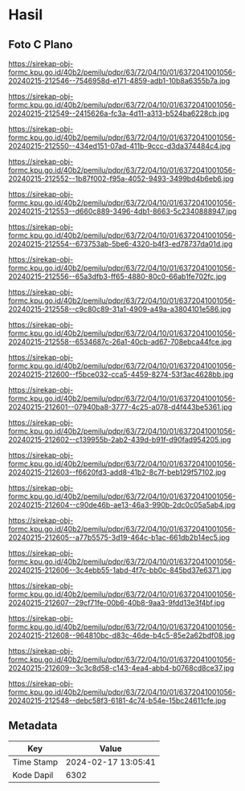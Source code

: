 # Hasil

## Foto C Plano

https://sirekap-obj-formc.kpu.go.id/40b2/pemilu/pdpr/63/72/04/10/01/6372041001056-20240215-212546--7546958d-e171-4859-adb1-10b8a6355b7a.jpg

https://sirekap-obj-formc.kpu.go.id/40b2/pemilu/pdpr/63/72/04/10/01/6372041001056-20240215-212549--2415626a-fc3a-4d11-a313-b524ba6228cb.jpg

https://sirekap-obj-formc.kpu.go.id/40b2/pemilu/pdpr/63/72/04/10/01/6372041001056-20240215-212550--434ed151-07ad-411b-9ccc-d3da374484c4.jpg

https://sirekap-obj-formc.kpu.go.id/40b2/pemilu/pdpr/63/72/04/10/01/6372041001056-20240215-212552--1b87f002-f95a-4052-9493-3499bd4b6eb6.jpg

https://sirekap-obj-formc.kpu.go.id/40b2/pemilu/pdpr/63/72/04/10/01/6372041001056-20240215-212553--d660c889-3496-4db1-8663-5c2340888947.jpg

https://sirekap-obj-formc.kpu.go.id/40b2/pemilu/pdpr/63/72/04/10/01/6372041001056-20240215-212554--673753ab-5be6-4320-b4f3-ed78737da01d.jpg

https://sirekap-obj-formc.kpu.go.id/40b2/pemilu/pdpr/63/72/04/10/01/6372041001056-20240215-212556--65a3dfb3-ff65-4880-80c0-66ab1fe702fc.jpg

https://sirekap-obj-formc.kpu.go.id/40b2/pemilu/pdpr/63/72/04/10/01/6372041001056-20240215-212558--c9c80c89-31a1-4909-a49a-a3804101e586.jpg

https://sirekap-obj-formc.kpu.go.id/40b2/pemilu/pdpr/63/72/04/10/01/6372041001056-20240215-212558--6534687c-26a1-40cb-ad67-708ebca44fce.jpg

https://sirekap-obj-formc.kpu.go.id/40b2/pemilu/pdpr/63/72/04/10/01/6372041001056-20240215-212600--f5bce032-cca5-4459-8274-53f3ac4628bb.jpg

https://sirekap-obj-formc.kpu.go.id/40b2/pemilu/pdpr/63/72/04/10/01/6372041001056-20240215-212601--07940ba8-3777-4c25-a078-d4f443be5361.jpg

https://sirekap-obj-formc.kpu.go.id/40b2/pemilu/pdpr/63/72/04/10/01/6372041001056-20240215-212602--c139955b-2ab2-439d-b91f-d90fad954205.jpg

https://sirekap-obj-formc.kpu.go.id/40b2/pemilu/pdpr/63/72/04/10/01/6372041001056-20240215-212603--f6620fd3-add8-41b2-8c7f-beb129f57102.jpg

https://sirekap-obj-formc.kpu.go.id/40b2/pemilu/pdpr/63/72/04/10/01/6372041001056-20240215-212604--c90de46b-ae13-46a3-990b-2dc0c05a5ab4.jpg

https://sirekap-obj-formc.kpu.go.id/40b2/pemilu/pdpr/63/72/04/10/01/6372041001056-20240215-212605--a77b5575-3d19-464c-b1ac-661db2b14ec5.jpg

https://sirekap-obj-formc.kpu.go.id/40b2/pemilu/pdpr/63/72/04/10/01/6372041001056-20240215-212606--3c4ebb55-1abd-4f7c-bb0c-845bd37e6371.jpg

https://sirekap-obj-formc.kpu.go.id/40b2/pemilu/pdpr/63/72/04/10/01/6372041001056-20240215-212607--29cf71fe-00b6-40b8-9aa3-9fdd13e3f4bf.jpg

https://sirekap-obj-formc.kpu.go.id/40b2/pemilu/pdpr/63/72/04/10/01/6372041001056-20240215-212608--964810bc-d83c-46de-b4c5-85e2a62bdf08.jpg

https://sirekap-obj-formc.kpu.go.id/40b2/pemilu/pdpr/63/72/04/10/01/6372041001056-20240215-212609--3c3c8d58-c143-4ea4-abb4-b0768cd8ce37.jpg

https://sirekap-obj-formc.kpu.go.id/40b2/pemilu/pdpr/63/72/04/10/01/6372041001056-20240215-212548--debc58f3-6181-4c74-b54e-15bc24611cfe.jpg


## Metadata

| Key        | Value               |
| ---------- | ------------------- |
| Time Stamp | 2024-02-17 13:05:41 |
| Kode Dapil | 6302                |




